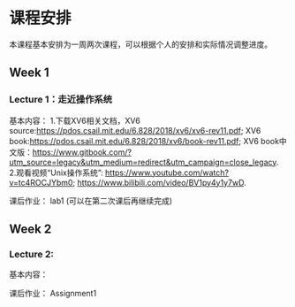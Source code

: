 # 课程安排

本课程基本安排为一周两次课程，可以根据个人的安排和实际情况调整进度。

## Week 1
### Lecture 1：走近操作系统 

基本内容：
1.下载XV6相关文档，XV6 source:https://pdos.csail.mit.edu/6.828/2018/xv6/xv6-rev11.pdf; XV6 book:https://pdos.csail.mit.edu/6.828/2018/xv6/book-rev11.pdf; XV6 book中文版：https://www.gitbook.com/?utm_source=legacy&utm_medium=redirect&utm_campaign=close_legacy.
2.观看视频“Unix操作系统”: https://www.youtube.com/watch?v=tc4ROCJYbm0; https://www.bilibili.com/video/BV1py4y1y7wD.

课后作业：
lab1 (可以在第二次课后再继续完成)

## Week 2
### Lecture 2:

基本内容：

课后作业：
Assignment1


